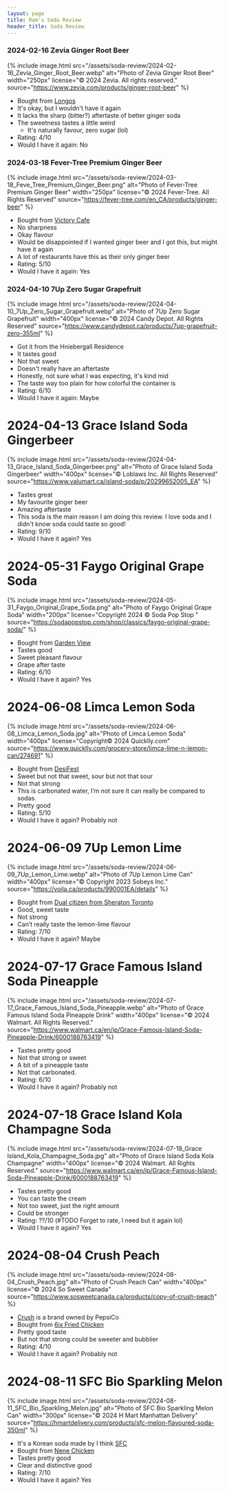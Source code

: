 ```yaml
---
layout: page
title: Ram's Soda Review
header_title: Soda Review
---
```


### 2024-02-16 Zevia Ginger Root Beer
{% include image.html 
   src="/assets/soda-review/2024-02-16_Zevia_Ginger_Root_Beer.webp" 
   alt="Photo of Zevia Ginger Root Beer" 
   width="250px"
   license="© 2024 Zevia. All rights reserved." 
   source="https://www.zevia.com/products/ginger-root-beer"
%}
- Bought from [Longos](https://www.longos.com/)
- It's okay, but I wouldn't have it again
- It lacks the sharp (bitter?) aftertaste of better ginger soda
- The sweetness tastes a little weird
    - It's naturally favour, zero sugar (lol)
- Rating: 4/10
- Would I have it again: No

### 2024-03-18 Fever-Tree Premium Ginger Beer
{% include image.html 
   src="/assets/soda-review/2024-03-18_Feve_Tree_Premium_Ginger_Beer.png" 
   alt="Photo of Fever-Tree Premium Ginger Beer" 
   width="250px"
   license="© 2024 Fever-Tree. All Rights Reserved" 
   source="https://fever-tree.com/en_CA/products/ginger-beer"
%}
- Bought from [Victory Cafe](https://www.victorycafe.ca/) <!-- 440 Bloor St W, Toronto, ON M5S 1X -->
- No sharpness
- Okay flavour
- Would be disappointed if I wanted ginger beer and I got this, but might have it again
- A lot of restaurants have this as their only ginger beer
- Rating: 5/10
- Would I have it again: Yes

### 2024-04-10 7Up Zero Sugar Grapefruit
{% include image.html 
   src="/assets/soda-review/2024-04-10_7Up_Zero_Sugar_Grapefruit.webp" 
   alt="Photo of 7Up Zero Sugar Grapefruit" 
   width="400px"
   license="© 2024 Candy Depot. All Rights Reserved" 
   source="https://www.candydepot.ca/products/7up-grapefruit-zero-355ml"
%}

- Got it from the Hniebergall Residence
- It tastes good
- Not that sweet
- Doesn't really have an aftertaste
- Honestly, not sure what I was expecting, it's kind mid
- The taste way too plain for how colorful the container is
- Rating: 6/10
- Would I have it again: Maybe

# 2024-04-13 Grace Island Soda Gingerbeer
{% include image.html 
   src="/assets/soda-review/2024-04-13_Grace_Island_Soda_Gingerbeer.png"
   alt="Photo of Grace Island Soda Gingerbeer" 
   width="400px"
   license="© Loblaws Inc. All Rights Reserved" 
   source="https://www.valumart.ca/island-soda/p/20299652005_EA"
%}
- Tastes great
- My favourite ginger beer
- Amazing aftertaste
- This soda is the main reason I am doing this review. I love soda and I didn't know soda could taste so good!
- Rating: 9/10
- Would I have it again? Yes

# 2024-05-31 Faygo Original Grape Soda
{% include image.html 
   src="/assets/soda-review/2024-05-31_Faygo_Original_Grape_Soda.png"
   alt="Photo of Faygo Original Grape Soda" 
   width="200px"
   license="Copyright 2024 © Soda Pop Stop " 
   source="https://sodapopstop.com/shop/classics/faygo-original-grape-soda/"
%}
- Bought from [Garden View](https://maps.app.goo.gl/WBacx1F1T5t98mSf9) <!-- 252 Queen St W, Toronto, ON M5V 1Z8 -->
- Tastes good
- Sweet pleasant flavour
- Grape after taste
- Rating: 6/10
- Would I have it again? Yes

# 2024-06-08 Limca Lemon Soda
{% include image.html 
   src="/assets/soda-review/2024-06-08_Limca_Lemon_Soda.jpg"
   alt="Photo of Limca Lemon Soda" 
   width="400px"
   license="Copyright© 2024 Quicklly.com" 
   source="https://www.quicklly.com/grocery-store/limca-lime-n-lemon-can/274691"
%}
- Bought from [DesiFest](https://desifest.ca/)
- Sweet but not that sweet, sour but not that sour
- Not that strong
- This is carbonated water, I’m not sure it can really be compared to sodas.
- Pretty good
- Rating: 5/10
- Would I have it again? Probably not

# 2024-06-09 7Up Lemon Lime
{% include image.html 
   src="/assets/soda-review/2024-06-09_7Up_Lemon_Lime.webp"
   alt="Photo of 7Up Lemon Lime Can" 
   width="400px"
   license="© Copyright 2023 Sobeys Inc." 
   source="https://voila.ca/products/990001EA/details"
%}
- Bought from [Dual citizen from Sheraton Toronto](https://www.dualcitizentoronto.ca/)
- Good, sweet taste
- Not strong
- Can’t really taste the lemon-lime flavour 
- Rating: 7/10
- Would I have it again? Maybe

# 2024-07-17 Grace Famous Island Soda Pineapple
{% include image.html 
   src="/assets/soda-review/2024-07-17_Grace_Famous_Island_Soda_Pineapple.webp"
   alt="Photo of Grace Famous Island Soda Pineapple Drink" 
   width="400px"
   license="© 2024 Walmart. All Rights Reserved." 
   source="https://www.walmart.ca/en/ip/Grace-Famous-Island-Soda-Pineapple-Drink/6000188763419"
%}
- Tastes pretty good
- Not that strong or sweet
- A bit of a pineapple taste
- Not that carbonated.
- Rating: 6/10
- Would I have it again? Probably not

# 2024-07-18 Grace Island Kola Champagne Soda
{% include image.html 
   src="/assets/soda-review/2024-07-18_Grace Island_Kola_Champagne_Soda.jpg"
   alt="Photo of Grace Island Soda Kola Champagne" 
   width="400px"
   license="© 2024 Walmart. All Rights Reserved." 
   source="https://www.walmart.ca/en/ip/Grace-Famous-Island-Soda-Pineapple-Drink/6000188763419"
%}
- Tastes pretty good
- You can taste the cream
- Not too sweet, just the right amount
- Could be stronger
- Rating: ??/10 (#TODO Forget to rate, I need but it again lol)
- Would I have it again? Yes

# 2024-08-04 Crush Peach
{% include image.html 
   src="/assets/soda-review/2024-08-04_Crush_Peach.jpg"
   alt="Photo of Crush Peach Can" 
   width="400px"
   license="© 2024 So Sweet Canada" 
   source="https://www.sosweetcanada.ca/products/copy-of-crush-peach"
%}
- [Crush](https://en.wikipedia.org/wiki/Crush_(drink)) is a brand owned by PepsiCo 
- Bought from [6ix Fried Chicken](https://www.instagram.com/6ixfriedchicken/?hl=en) <!-- 335 Yonge St, Toronto, ON M5B 1R7 -->
- Pretty good taste
- But not that strong could be sweeter and bubblier
- Rating: 4/10
- Would I have it again? Probably not

# 2024-08-11 SFC Bio Sparkling Melon
{% include image.html 
   src="/assets/soda-review/2024-08-11_SFC_Bio_Sparkling_Melon.jpg"
   alt="Photo of SFC Bio Sparkling Melon Can" 
   width="300px"
   license="© 2024 H Mart Manhattan Delivery" 
   source="https://hmartdelivery.com/products/sfc-melon-flavoured-soda-350ml"
%}
- It's a Korean soda made by I think [SFC](https://en.wikipedia.org/wiki/Sangaria_(soft_drink))
- Bought from [Nene Chicken](https://www.nenechickenontario.com/)<!-- 171 Dundas St W Lower Unit, Toronto, ON M5G 1C7 -->
- Tastes pretty good
- Clear and distinctive good
- Rating: 7/10
- Would I have it again? Yes